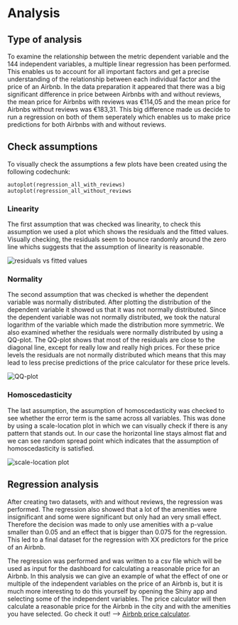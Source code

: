 # Analysis
## Type of analysis
To examine the relationship between the metric dependent variable and the 144 independent variables, a multiple linear regression has been performed. This enables us to account for all important factors and get a precise understanding of the relationship between each individual factor and the price of an Airbnb. In the data preparation it appeared that there was a big significant difference in price between Airbnbs with and without reviews, the mean price for Airbnbs with reviews was €114,05 and the mean price for Airbnbs without reviews was €183,31. This big difference made us decide to run a regression on both of them seperately which enables us to make price predictions for both Airbnbs with and without reviews.

## Check assumptions
To visually check the assumptions a few plots have been created using the following codechunk:
```
autoplot(regression_all_with_reviews)
autoplot(regression_all_without_reviews
```
### Linearity
The first assumption that was checked was linearity, to check this assumption we used a plot which shows the residuals and the fitted values. Visually checking, the residuals seem to bounce randomly around the zero line whichs suggests that the assumption of linearity is reasonable.

![residuals vs  fitted values](https://user-images.githubusercontent.com/98892780/160018936-3f2d3725-676a-4fa2-8101-95df6c0b5ac2.PNG)


### Normality
The second assumption that was checked is whether the dependent variable was normally distributed. After plotting the distribution of the dependent variable it showed us that it was not normally distributed. Since the dependent variable was not normally distributed, we took the natural logarithm of the variable which made the distribution more symmetric. We also examined whether the residuals were normally distributed by using a QQ-plot. The QQ-plot shows that most of the residuals are close to the diagonal line, except for really low and really high prices. For these price levels the residuals are not normally distributed which means that this may lead to less precise predictions of the price calculator for these price levels. 

![QQ-plot](https://user-images.githubusercontent.com/98892780/160019069-bd3a02d9-6d83-4262-a416-e6f583ba000b.png)


### Homoscedasticity
The last assumption, the assumption of homoscedasticity was checked to see whether the error term is the same across all variables. This was done by using a scale-location plot in which we can visually check if there is any pattern that stands out. In our case the horizontal line stays almost flat and we can see random spread point which indicates that the assumption of homoscedasticity is satisfied.

![scale-location plot](https://user-images.githubusercontent.com/98892780/160019126-7fda9609-6ed3-4bb7-8591-bfffc9c43b36.PNG)


## Regression analysis
After creating two datasets, with and without reviews, the regression was performed. The regression also showed that a lot of the amenities were insignificant and some were significant but only had an very small effect. Therefore the decision was made to only use amenities with a p-value smaller than 0.05 and an effect that is bigger than 0.075 for the regression. This led to a final dataset for the regression with XX predictors for the price of an Airbnb. 

The regression was performed and was written to a csv file which will be used as input for the dashboard for calculating a reasonable price for an Airbnb. In this analysis we can give an example of what the effect of one or multiple of the independent variables on the price of an Airbnb is, but it is much more interesting to do this yourself by opening the Shiny app and selecting some of the independent variables. The price calculator will then calculate a reasonable price for the Airbnb in the city and with the amenities you have selected. Go check it out! --> [Airbnb price calculator](https://github.com/LucPeeters21/Airbnb-pricing/tree/main/src/pricing-app).
